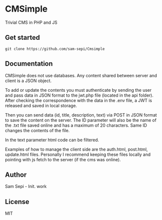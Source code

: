 # CMSimple

Trivial CMS in PHP and JS

## Get started

```
git clone https://github.com/sam-sepi/Cmsimple
```

## Documentation

CMSimple does not use databases. Any content shared between server and client is a JSON object. 

To add or update the contents you must authenticate by sending the user and pass data in JSON format to the jwt.php file (located in the api folder). After checking the correspondence with the data in the .env file, a JWT is released and saved in local storage.

Then you can send data (id, title, description, text) via POST in JSON format to save the content on the server. The ID parameter will also be the name of the .txt file saved online and has a maximum of 20 characters. Same ID changes the contents of the file.

In the text parameter html code can be filtered.

Examples of how to manage the client side are the auth.html, post.html, update.html files. Personally I recommend keeping these files locally and pointing with js fetch to the server (if the cms was online).

## Author

Sam Sepi - Init. work

## License

MIT